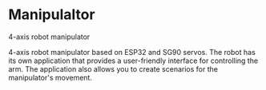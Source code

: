 # Manipulaltor
4-axis robot manipulator

4-axis robot manipulator based on ESP32 and SG90 servos. The robot has its own application that provides a user-friendly interface for controlling the arm. The application also allows you to create scenarios for the manipulator's movement.
